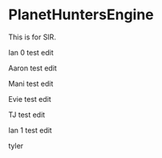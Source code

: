 # PlanetHuntersEngine

This is for SIR.

Ian 0 test edit

Aaron test edit

Mani test edit

Evie test edit

TJ test edit

Ian 1 test edit

tyler
